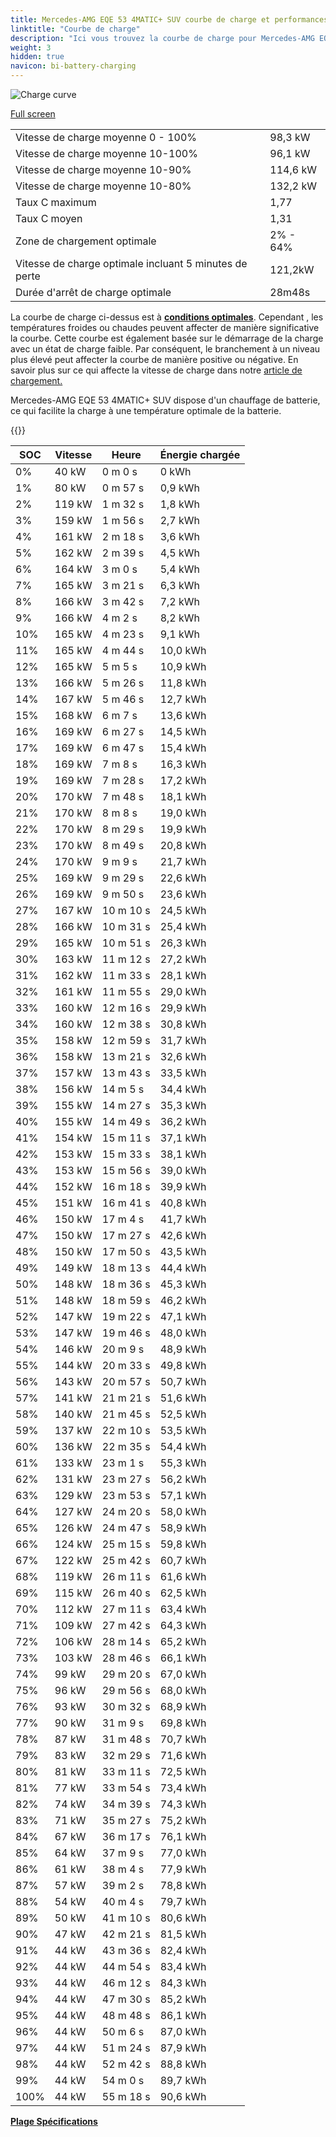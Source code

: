 ```yaml
---
title: Mercedes-AMG EQE 53 4MATIC+ SUV courbe de charge et performances
linktitle: "Courbe de charge"
description: "Ici vous trouvez la courbe de charge pour Mercedes-AMG EQE 53 4MATIC+ SUV."
weight: 3
hidden: true
navicon: bi-battery-charging
---
```

<!-- markdownlint-disable MD033 -->
<img src="/images/models/mercedes/eqe_suv/eqe_53_4maticplus_suv/chargingcurve.svg" alt="Charge curve" class="img-fluid">

[Full screen](/images/models/mercedes/eqe_suv/eqe_53_4maticplus_suv/chargingcurve.svg)


<table class="table table-striped border">
<tbody>
<tr>
<td>Vitesse de charge moyenne 0 - 100%</td><td>98,3 kW</td>
</tr>
<tr>
<td>Vitesse de charge moyenne 10-100%</td><td>96,1 kW</td>
</tr>
<tr>
<td>Vitesse de charge moyenne 10-90%</td><td>114,6 kW</td>
</tr>
<tr>
<td>Vitesse de charge moyenne 10-80%</td><td>132,2 kW</td>
</tr>
<tr>
<td>Taux C maximum</td><td>1,77</td>
</tr>
<tr>
<td>Taux C moyen</td><td>1,31</td>
</tr>
<tr>
<td>Zone de chargement optimale</td><td>2% - 64%</td>
</tr>
<tr>
<td>Vitesse de charge optimale incluant 5 minutes de perte</td><td>121,2kW</td>
</tr>
<tr>
<td>Durée d'arrêt de charge optimale</td><td>28m48s</td>
</tr>
</tbody>
</table>


La courbe de charge ci-dessus est à **[conditions optimales](../../../../../technology/battery/chargement/#temperature)**. Cependant , les températures froides ou chaudes peuvent affecter de manière significative la courbe. Cette courbe est également basée sur le démarrage de la charge avec un état de charge faible. Par conséquent, le branchement à un niveau plus élevé peut affecter la courbe de manière positive ou négative. En savoir plus sur ce qui affecte la vitesse de charge dans notre [article de chargement.](../../../../../technology/battery/chargement/)


Mercedes-AMG EQE 53 4MATIC+ SUV dispose d'un chauffage de batterie, ce qui facilite la charge à une température optimale de la batterie.


{{<evkxdisplayaddarticle />}}
<table class="table table-striped border">
<thead>
<tr><th>SOC</th><th>Vitesse</th><th>Heure</th><th>Énergie chargée</th></tr>
</thead>
<tbody>
<tr>
<td>0%</td><td>40 kW</td><td> 0 m 0 s </td><td>0 kWh </td>
</tr>
<tr>
<td>1%</td><td>80 kW</td><td> 0 m 57 s </td><td>0,9 kWh </td>
</tr>
<tr>
<td>2%</td><td>119 kW</td><td> 1 m 32 s </td><td>1,8 kWh </td>
</tr>
<tr>
<td>3%</td><td>159 kW</td><td> 1 m 56 s </td><td>2,7 kWh </td>
</tr>
<tr>
<td>4%</td><td>161 kW</td><td> 2 m 18 s </td><td>3,6 kWh </td>
</tr>
<tr>
<td>5%</td><td>162 kW</td><td> 2 m 39 s </td><td>4,5 kWh </td>
</tr>
<tr>
<td>6%</td><td>164 kW</td><td> 3 m 0 s </td><td>5,4 kWh </td>
</tr>
<tr>
<td>7%</td><td>165 kW</td><td> 3 m 21 s </td><td>6,3 kWh </td>
</tr>
<tr>
<td>8%</td><td>166 kW</td><td> 3 m 42 s </td><td>7,2 kWh </td>
</tr>
<tr>
<td>9%</td><td>166 kW</td><td> 4 m 2 s </td><td>8,2 kWh </td>
</tr>
<tr>
<td>10%</td><td>165 kW</td><td> 4 m 23 s </td><td>9,1 kWh </td>
</tr>
<tr>
<td>11%</td><td>165 kW</td><td> 4 m 44 s </td><td>10,0 kWh </td>
</tr>
<tr>
<td>12%</td><td>165 kW</td><td> 5 m 5 s </td><td>10,9 kWh </td>
</tr>
<tr>
<td>13%</td><td>166 kW</td><td> 5 m 26 s </td><td>11,8 kWh </td>
</tr>
<tr>
<td>14%</td><td>167 kW</td><td> 5 m 46 s </td><td>12,7 kWh </td>
</tr>
<tr>
<td>15%</td><td>168 kW</td><td> 6 m 7 s </td><td>13,6 kWh </td>
</tr>
<tr>
<td>16%</td><td>169 kW</td><td> 6 m 27 s </td><td>14,5 kWh </td>
</tr>
<tr>
<td>17%</td><td>169 kW</td><td> 6 m 47 s </td><td>15,4 kWh </td>
</tr>
<tr>
<td>18%</td><td>169 kW</td><td> 7 m 8 s </td><td>16,3 kWh </td>
</tr>
<tr>
<td>19%</td><td>169 kW</td><td> 7 m 28 s </td><td>17,2 kWh </td>
</tr>
<tr>
<td>20%</td><td>170 kW</td><td> 7 m 48 s </td><td>18,1 kWh </td>
</tr>
<tr>
<td>21%</td><td>170 kW</td><td> 8 m 8 s </td><td>19,0 kWh </td>
</tr>
<tr>
<td>22%</td><td>170 kW</td><td> 8 m 29 s </td><td>19,9 kWh </td>
</tr>
<tr>
<td>23%</td><td>170 kW</td><td> 8 m 49 s </td><td>20,8 kWh </td>
</tr>
<tr>
<td>24%</td><td>170 kW</td><td> 9 m 9 s </td><td>21,7 kWh </td>
</tr>
<tr>
<td>25%</td><td>169 kW</td><td> 9 m 29 s </td><td>22,6 kWh </td>
</tr>
<tr>
<td>26%</td><td>169 kW</td><td> 9 m 50 s </td><td>23,6 kWh </td>
</tr>
<tr>
<td>27%</td><td>167 kW</td><td> 10 m 10 s </td><td>24,5 kWh </td>
</tr>
<tr>
<td>28%</td><td>166 kW</td><td> 10 m 31 s </td><td>25,4 kWh </td>
</tr>
<tr>
<td>29%</td><td>165 kW</td><td> 10 m 51 s </td><td>26,3 kWh </td>
</tr>
<tr>
<td>30%</td><td>163 kW</td><td> 11 m 12 s </td><td>27,2 kWh </td>
</tr>
<tr>
<td>31%</td><td>162 kW</td><td> 11 m 33 s </td><td>28,1 kWh </td>
</tr>
<tr>
<td>32%</td><td>161 kW</td><td> 11 m 55 s </td><td>29,0 kWh </td>
</tr>
<tr>
<td>33%</td><td>160 kW</td><td> 12 m 16 s </td><td>29,9 kWh </td>
</tr>
<tr>
<td>34%</td><td>160 kW</td><td> 12 m 38 s </td><td>30,8 kWh </td>
</tr>
<tr>
<td>35%</td><td>158 kW</td><td> 12 m 59 s </td><td>31,7 kWh </td>
</tr>
<tr>
<td>36%</td><td>158 kW</td><td> 13 m 21 s </td><td>32,6 kWh </td>
</tr>
<tr>
<td>37%</td><td>157 kW</td><td> 13 m 43 s </td><td>33,5 kWh </td>
</tr>
<tr>
<td>38%</td><td>156 kW</td><td> 14 m 5 s </td><td>34,4 kWh </td>
</tr>
<tr>
<td>39%</td><td>155 kW</td><td> 14 m 27 s </td><td>35,3 kWh </td>
</tr>
<tr>
<td>40%</td><td>155 kW</td><td> 14 m 49 s </td><td>36,2 kWh </td>
</tr>
<tr>
<td>41%</td><td>154 kW</td><td> 15 m 11 s </td><td>37,1 kWh </td>
</tr>
<tr>
<td>42%</td><td>153 kW</td><td> 15 m 33 s </td><td>38,1 kWh </td>
</tr>
<tr>
<td>43%</td><td>153 kW</td><td> 15 m 56 s </td><td>39,0 kWh </td>
</tr>
<tr>
<td>44%</td><td>152 kW</td><td> 16 m 18 s </td><td>39,9 kWh </td>
</tr>
<tr>
<td>45%</td><td>151 kW</td><td> 16 m 41 s </td><td>40,8 kWh </td>
</tr>
<tr>
<td>46%</td><td>150 kW</td><td> 17 m 4 s </td><td>41,7 kWh </td>
</tr>
<tr>
<td>47%</td><td>150 kW</td><td> 17 m 27 s </td><td>42,6 kWh </td>
</tr>
<tr>
<td>48%</td><td>150 kW</td><td> 17 m 50 s </td><td>43,5 kWh </td>
</tr>
<tr>
<td>49%</td><td>149 kW</td><td> 18 m 13 s </td><td>44,4 kWh </td>
</tr>
<tr>
<td>50%</td><td>148 kW</td><td> 18 m 36 s </td><td>45,3 kWh </td>
</tr>
<tr>
<td>51%</td><td>148 kW</td><td> 18 m 59 s </td><td>46,2 kWh </td>
</tr>
<tr>
<td>52%</td><td>147 kW</td><td> 19 m 22 s </td><td>47,1 kWh </td>
</tr>
<tr>
<td>53%</td><td>147 kW</td><td> 19 m 46 s </td><td>48,0 kWh </td>
</tr>
<tr>
<td>54%</td><td>146 kW</td><td> 20 m 9 s </td><td>48,9 kWh </td>
</tr>
<tr>
<td>55%</td><td>144 kW</td><td> 20 m 33 s </td><td>49,8 kWh </td>
</tr>
<tr>
<td>56%</td><td>143 kW</td><td> 20 m 57 s </td><td>50,7 kWh </td>
</tr>
<tr>
<td>57%</td><td>141 kW</td><td> 21 m 21 s </td><td>51,6 kWh </td>
</tr>
<tr>
<td>58%</td><td>140 kW</td><td> 21 m 45 s </td><td>52,5 kWh </td>
</tr>
<tr>
<td>59%</td><td>137 kW</td><td> 22 m 10 s </td><td>53,5 kWh </td>
</tr>
<tr>
<td>60%</td><td>136 kW</td><td> 22 m 35 s </td><td>54,4 kWh </td>
</tr>
<tr>
<td>61%</td><td>133 kW</td><td> 23 m 1 s </td><td>55,3 kWh </td>
</tr>
<tr>
<td>62%</td><td>131 kW</td><td> 23 m 27 s </td><td>56,2 kWh </td>
</tr>
<tr>
<td>63%</td><td>129 kW</td><td> 23 m 53 s </td><td>57,1 kWh </td>
</tr>
<tr>
<td>64%</td><td>127 kW</td><td> 24 m 20 s </td><td>58,0 kWh </td>
</tr>
<tr>
<td>65%</td><td>126 kW</td><td> 24 m 47 s </td><td>58,9 kWh </td>
</tr>
<tr>
<td>66%</td><td>124 kW</td><td> 25 m 15 s </td><td>59,8 kWh </td>
</tr>
<tr>
<td>67%</td><td>122 kW</td><td> 25 m 42 s </td><td>60,7 kWh </td>
</tr>
<tr>
<td>68%</td><td>119 kW</td><td> 26 m 11 s </td><td>61,6 kWh </td>
</tr>
<tr>
<td>69%</td><td>115 kW</td><td> 26 m 40 s </td><td>62,5 kWh </td>
</tr>
<tr>
<td>70%</td><td>112 kW</td><td> 27 m 11 s </td><td>63,4 kWh </td>
</tr>
<tr>
<td>71%</td><td>109 kW</td><td> 27 m 42 s </td><td>64,3 kWh </td>
</tr>
<tr>
<td>72%</td><td>106 kW</td><td> 28 m 14 s </td><td>65,2 kWh </td>
</tr>
<tr>
<td>73%</td><td>103 kW</td><td> 28 m 46 s </td><td>66,1 kWh </td>
</tr>
<tr>
<td>74%</td><td>99 kW</td><td> 29 m 20 s </td><td>67,0 kWh </td>
</tr>
<tr>
<td>75%</td><td>96 kW</td><td> 29 m 56 s </td><td>68,0 kWh </td>
</tr>
<tr>
<td>76%</td><td>93 kW</td><td> 30 m 32 s </td><td>68,9 kWh </td>
</tr>
<tr>
<td>77%</td><td>90 kW</td><td> 31 m 9 s </td><td>69,8 kWh </td>
</tr>
<tr>
<td>78%</td><td>87 kW</td><td> 31 m 48 s </td><td>70,7 kWh </td>
</tr>
<tr>
<td>79%</td><td>83 kW</td><td> 32 m 29 s </td><td>71,6 kWh </td>
</tr>
<tr>
<td>80%</td><td>81 kW</td><td> 33 m 11 s </td><td>72,5 kWh </td>
</tr>
<tr>
<td>81%</td><td>77 kW</td><td> 33 m 54 s </td><td>73,4 kWh </td>
</tr>
<tr>
<td>82%</td><td>74 kW</td><td> 34 m 39 s </td><td>74,3 kWh </td>
</tr>
<tr>
<td>83%</td><td>71 kW</td><td> 35 m 27 s </td><td>75,2 kWh </td>
</tr>
<tr>
<td>84%</td><td>67 kW</td><td> 36 m 17 s </td><td>76,1 kWh </td>
</tr>
<tr>
<td>85%</td><td>64 kW</td><td> 37 m 9 s </td><td>77,0 kWh </td>
</tr>
<tr>
<td>86%</td><td>61 kW</td><td> 38 m 4 s </td><td>77,9 kWh </td>
</tr>
<tr>
<td>87%</td><td>57 kW</td><td> 39 m 2 s </td><td>78,8 kWh </td>
</tr>
<tr>
<td>88%</td><td>54 kW</td><td> 40 m 4 s </td><td>79,7 kWh </td>
</tr>
<tr>
<td>89%</td><td>50 kW</td><td> 41 m 10 s </td><td>80,6 kWh </td>
</tr>
<tr>
<td>90%</td><td>47 kW</td><td> 42 m 21 s </td><td>81,5 kWh </td>
</tr>
<tr>
<td>91%</td><td>44 kW</td><td> 43 m 36 s </td><td>82,4 kWh </td>
</tr>
<tr>
<td>92%</td><td>44 kW</td><td> 44 m 54 s </td><td>83,4 kWh </td>
</tr>
<tr>
<td>93%</td><td>44 kW</td><td> 46 m 12 s </td><td>84,3 kWh </td>
</tr>
<tr>
<td>94%</td><td>44 kW</td><td> 47 m 30 s </td><td>85,2 kWh </td>
</tr>
<tr>
<td>95%</td><td>44 kW</td><td> 48 m 48 s </td><td>86,1 kWh </td>
</tr>
<tr>
<td>96%</td><td>44 kW</td><td> 50 m 6 s </td><td>87,0 kWh </td>
</tr>
<tr>
<td>97%</td><td>44 kW</td><td> 51 m 24 s </td><td>87,9 kWh </td>
</tr>
<tr>
<td>98%</td><td>44 kW</td><td> 52 m 42 s </td><td>88,8 kWh </td>
</tr>
<tr>
<td>99%</td><td>44 kW</td><td> 54 m 0 s </td><td>89,7 kWh </td>
</tr>
<tr>
<td>100%</td><td>44 kW</td><td> 55 m 18 s </td><td>90,6 kWh </td>
</tr>
</tbody>
</table>

<div class="mt-3 mb-3">
<a href="../rangeandconsumption/" class="text-decoration-none text-black">
<strong><i class="bi-arrow-left"></i> Plage </strong>
</a>
<a href="../specifications/" class="text-decoration-none text-black float-end">
<strong>Spécifications <i class="bi-arrow-right"></i></strong>
</a>
</div>
